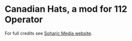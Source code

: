 <h1>Canadian Hats, a mod for 112 Operator</h1>
<p>For full credits see <a href="https://soharicmedia.com/112/hat-mods#us-hats">Soharic Media website</a>.</p>